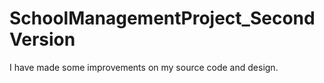 # SchoolManagementProject_SecondVersion
 I have made some improvements on my source code and design.

